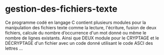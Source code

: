 # gestion-des-fichiers-texte
Ce programme codé en langage C contient plusieurs modules pour la manipulation des fichiers texte comme la lecture,
l'écriture, fusion de deux fichiers, calcule du nombre d’occurrence d'un mot donné ou même le nombre de lignes existants.
Ainsi que DEUX module pour le CRYPTAGE et le DÉCRYPTAGE   d'un fichier avec un code donné utilisant le code ASCI des lettres ... 
